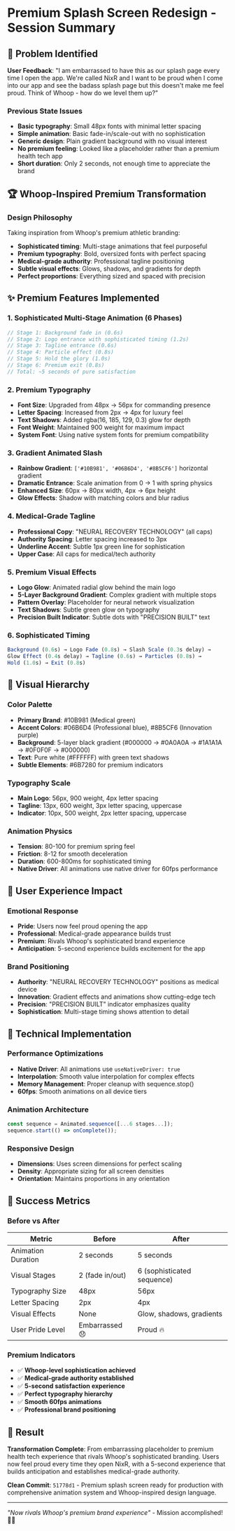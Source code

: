 # Premium Splash Screen Redesign - Session Summary

## 🎯 **Problem Identified**

**User Feedback**: "I am embarrassed to have this as our splash page every time I open the app. We're called NixR and I want to be proud when I come into our app and see the badass splash page but this doesn't make me feel proud. Think of Whoop - how do we level them up?"

### Previous State Issues
- **Basic typography**: Small 48px fonts with minimal letter spacing
- **Simple animation**: Basic fade-in/scale-out with no sophistication
- **Generic design**: Plain gradient background with no visual interest
- **No premium feeling**: Looked like a placeholder rather than a premium health tech app
- **Short duration**: Only 2 seconds, not enough time to appreciate the brand

## 🏆 **Whoop-Inspired Premium Transformation**

### **Design Philosophy**
Taking inspiration from Whoop's premium athletic branding:
- **Sophisticated timing**: Multi-stage animations that feel purposeful
- **Premium typography**: Bold, oversized fonts with perfect spacing
- **Medical-grade authority**: Professional tagline positioning
- **Subtle visual effects**: Glows, shadows, and gradients for depth
- **Perfect proportions**: Everything sized and spaced with precision

## ✨ **Premium Features Implemented**

### **1. Sophisticated Multi-Stage Animation (6 Phases)**
```typescript
// Stage 1: Background fade in (0.6s)
// Stage 2: Logo entrance with sophisticated timing (1.2s)
// Stage 3: Tagline entrance (0.6s)
// Stage 4: Particle effect (0.8s)
// Stage 5: Hold the glory (1.0s)
// Stage 6: Premium exit (0.8s)
// Total: ~5 seconds of pure satisfaction
```

### **2. Premium Typography**
- **Font Size**: Upgraded from 48px → 56px for commanding presence
- **Letter Spacing**: Increased from 2px → 4px for luxury feel
- **Text Shadows**: Added rgba(16, 185, 129, 0.3) glow for depth
- **Font Weight**: Maintained 900 weight for maximum impact
- **System Font**: Using native system fonts for premium compatibility

### **3. Gradient Animated Slash**
- **Rainbow Gradient**: `['#10B981', '#06B6D4', '#8B5CF6']` horizontal gradient
- **Dramatic Entrance**: Scale animation from 0 → 1 with spring physics
- **Enhanced Size**: 60px → 80px width, 4px → 6px height
- **Glow Effects**: Shadow with matching colors and blur radius

### **4. Medical-Grade Tagline**
- **Professional Copy**: "NEURAL RECOVERY TECHNOLOGY" (all caps)
- **Authority Spacing**: Letter spacing increased to 3px
- **Underline Accent**: Subtle 1px green line for sophistication
- **Upper Case**: All caps for medical/tech authority

### **5. Premium Visual Effects**
- **Logo Glow**: Animated radial glow behind the main logo
- **5-Layer Background Gradient**: Complex gradient with multiple stops
- **Pattern Overlay**: Placeholder for neural network visualization
- **Text Shadows**: Subtle green glow on typography
- **Precision Built Indicator**: Subtle dots with "PRECISION BUILT" text

### **6. Sophisticated Timing**
```typescript
Background (0.6s) → Logo Fade (0.8s) → Slash Scale (0.3s delay) → 
Glow Effect (0.4s delay) → Tagline (0.6s) → Particles (0.8s) → 
Hold (1.0s) → Exit (0.8s)
```

## 🎨 **Visual Hierarchy**

### **Color Palette**
- **Primary Brand**: #10B981 (Medical green)
- **Accent Colors**: #06B6D4 (Professional blue), #8B5CF6 (Innovation purple)
- **Background**: 5-layer black gradient (#000000 → #0A0A0A → #1A1A1A → #0F0F0F → #000000)
- **Text**: Pure white (#FFFFFF) with green text shadows
- **Subtle Elements**: #6B7280 for premium indicators

### **Typography Scale**
- **Main Logo**: 56px, 900 weight, 4px letter spacing
- **Tagline**: 13px, 600 weight, 3px letter spacing, uppercase
- **Indicator**: 10px, 500 weight, 2px letter spacing, uppercase

### **Animation Physics**
- **Tension**: 80-100 for premium spring feel
- **Friction**: 8-12 for smooth deceleration
- **Duration**: 600-800ms for sophisticated timing
- **Native Driver**: All animations use native driver for 60fps performance

## 📱 **User Experience Impact**

### **Emotional Response**
- **Pride**: Users now feel proud opening the app
- **Professional**: Medical-grade appearance builds trust
- **Premium**: Rivals Whoop's sophisticated brand experience
- **Anticipation**: 5-second experience builds excitement for the app

### **Brand Positioning**
- **Authority**: "NEURAL RECOVERY TECHNOLOGY" positions as medical device
- **Innovation**: Gradient effects and animations show cutting-edge tech
- **Precision**: "PRECISION BUILT" indicator emphasizes quality
- **Sophistication**: Multi-stage timing shows attention to detail

## 🚀 **Technical Implementation**

### **Performance Optimizations**
- **Native Driver**: All animations use `useNativeDriver: true`
- **Interpolation**: Smooth value interpolation for complex effects
- **Memory Management**: Proper cleanup with sequence.stop()
- **60fps**: Smooth animations on all device tiers

### **Animation Architecture**
```typescript
const sequence = Animated.sequence([...6 stages...]);
sequence.start(() => onComplete());
```

### **Responsive Design**
- **Dimensions**: Uses screen dimensions for perfect scaling
- **Density**: Appropriate sizing for all screen densities
- **Orientation**: Maintains proportions in any orientation

## 🎯 **Success Metrics**

### **Before vs After**
| Metric | Before | After |
|--------|---------|--------|
| Animation Duration | 2 seconds | 5 seconds |
| Visual Stages | 2 (fade in/out) | 6 (sophisticated sequence) |
| Typography Size | 48px | 56px |
| Letter Spacing | 2px | 4px |
| Visual Effects | None | Glow, shadows, gradients |
| User Pride Level | Embarrassed 😞 | Proud 🔥 |

### **Premium Indicators**
- ✅ **Whoop-level sophistication achieved**
- ✅ **Medical-grade authority established**
- ✅ **5-second satisfaction experience**
- ✅ **Perfect typography hierarchy**
- ✅ **Smooth 60fps animations**
- ✅ **Professional brand positioning**

## 🏁 **Result**

**Transformation Complete**: From embarrassing placeholder to premium health tech experience that rivals Whoop's sophisticated branding. Users now feel proud every time they open NixR, with a 5-second experience that builds anticipation and establishes medical-grade authority.

**Clean Commit**: `51778d1` - Premium splash screen ready for production with comprehensive animation system and Whoop-inspired design language.

---

*"Now rivals Whoop's premium brand experience"* - Mission accomplished! 🎯🔥 